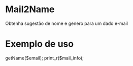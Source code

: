 # Mail2Name
Obtenha sugestão de nome e genero para um dado e-mail
# Exemplo de uso
<?php
//use example
require("vendor/autoload.php");
$NameSuggests = new \App\NameSuggests();
$email = 'anna_silva23@server.tld';
// caso não encontre sugestão retornará name, genre vazios e frequency = 0
$mail_info = $NameSuggests->getName($email);
print_r($mail_info);
